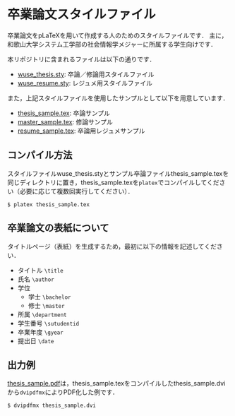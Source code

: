 # 卒業論文スタイルファイル

卒業論文をpLaTeXを用いて作成する人のためのスタイルファイルです．
主に，和歌山大学システム工学部の社会情報学メジャーに所属する学生向けです．

本リポジトリに含まれるファイルは以下の通りです．
- [wuse_thesis.sty](wuse_thesis.sty): 卒論／修論用スタイルファイル
- [wuse_resume.sty](wuse_resume.sty): レジュメ用スタイルファイル

また，上記スタイルファイルを使用したサンプルとして以下を用意しています．
- [thesis_sample.tex](thesis_sample.tex): 卒論サンプル
- [master_sample.tex](master_sample.tex): 修論サンプル
- [resume_sample.tex](resume_sample.tex): 卒論用レジュメサンプル
 
## コンパイル方法

スタイルファイルwuse_thesis.styとサンプル卒論ファイルthesis_sample.texを同じディレクトリに置き，thesis_sample.texを`platex`でコンパイルしてください（必要に応じて複数回実行してください）．

    $ platex thesis_sample.tex

## 卒業論文の表紙について

タイトルページ（表紙）を生成するため，最初に以下の情報を記述してください．

- タイトル `\title`
- 氏名 `\author`
- 学位
  - 学士 `\bachelor`
  - 修士 `\master`
- 所属 `\department`
- 学生番号 `\sutudentid`
- 卒業年度 `\gyear`
- 提出日 `\date`

## 出力例

[thesis_sample.pdf](thesis_sample.pdf)は，thesis_sample.texをコンパイルしたthesis_sample.dviから`dvipdfmx`によりPDF化した例です．

    $ dvipdfmx thesis_sample.dvi
